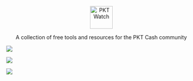 <p align="center">
  <a href="https://pkt.watch">
    <picture>
      <source media="(prefers-color-scheme: dark)" srcset="https://pkt.watch/img/github/pkt-watch-logo.svg">
      <img alt="PKT Watch" src="https://pkt.watch/img/github/pkt-watch-logo-alt.svg" height="60">
    </picture>
  </a>
</p>


<p align="center">
  A collection of free tools and resources for the PKT Cash community
</p>
<p></p>
<p>
  <a href="https://pkt.watch/minr">
    <img src="https://pkt.watch/img/github/banner-minr.png">
  </a>
</p>
<p></p>
<p>
  <a href="https://pkt.watch/watchr">
    <img src="https://pkt.watch/img/github/banner-watchr.png">
  </a>
</p>
<p></p>
<p>
  <a href="https://packetscan.io">
    <img src="https://pkt.watch/img/github/banner-packetscan.png">
  </a>
</p>
